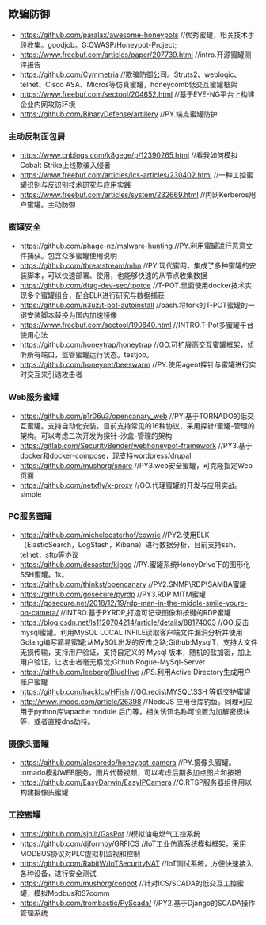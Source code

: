 ## 欺骗防御
- https://github.com/paralax/awesome-honeypots    //优秀蜜罐，相关技术手段收集。goodjob。G:OWASP/Honeypot-Project;
- https://www.freebuf.com/articles/paper/207739.html    //intro.开源蜜罐测评报告
- https://github.com/Cymmetria    //欺骗防御公司。Struts2、weblogic、telnet、Cisco ASA、Micros等仿真蜜罐，honeycomb低交互蜜罐框架
- https://www.freebuf.com/sectool/204652.html    //基于EVE-NG平台上构建企业内网攻防环境
- https://github.com/BinaryDefense/artillery    //PY.端点蜜罐防护
### 主动反制面包屑
- https://www.cnblogs.com/k8gege/p/12390265.html    //看我如何模拟Cobalt Strike上线欺骗入侵者
- https://www.freebuf.com/articles/ics-articles/230402.html    //一种工控蜜罐识别与反识别技术研究与应用实践
- https://www.freebuf.com/articles/system/232669.html    //内网Kerberos用户蜜罐。主动防御
### 蜜罐安全
- https://github.com/phage-nz/malware-hunting    //PY.利用蜜罐进行恶意文件捕获。包含众多蜜罐使用说明
- https://github.com/threatstream/mhn    //PY.现代蜜网，集成了多种蜜罐的安装脚本，可以快速部署、使用，也能够快速的从节点收集数据
- https://github.com/dtag-dev-sec/tpotce    //T-POT.里面使用docker技术实现多个蜜罐组合，配合ELK进行研究与数据捕获
- https://github.com/n3uz/t-pot-autoinstall    //bash.将fork的T-POT蜜罐的一键安装脚本替换为国内加速镜像
- https://www.freebuf.com/sectool/190840.html    //INTRO.T-Pot多蜜罐平台使用心法
- https://github.com/honeytrap/honeytrap    //GO.可扩展高交互蜜罐框架，侦听所有端口，监管蜜罐运行状态。testjob。
- https://github.com/honeynet/beeswarm    //PY.使用agent探针与蜜罐进行实时交互来引诱攻击者
### Web服务蜜罐
- https://github.com/p1r06u3/opencanary_web    //PY.基于TORNADO的低交互蜜罐。支持自动化安装，目前支持常见的16种协议，采用探针/蜜罐-管理的架构。可以考虑二次开发为探针-沙盒-管理的架构
- https://gitlab.com/SecurityBender/webhoneypot-framework    //PY3.基于docker和docker-compose，现支持wordpress/drupal
- https://github.com/mushorg/snare    //PY3.web安全蜜罐，可克隆指定Web页面
- https://github.com/netxfly/x-proxy    //GO.代理蜜罐的开发与应用实战。simple
### PC服务蜜罐
- https://github.com/micheloosterhof/cowrie    //PY2.使用ELK（ElasticSearch，LogStash，Kibana）进行数据分析，目前支持ssh，telnet，sftp等协议
- https://github.com/desaster/kippo    //PY.蜜罐系统HoneyDrive下的图形化SSH蜜罐。1k。
- https://github.com/thinkst/opencanary    //PY2.SNMP\RDP\SAMBA蜜罐
- https://github.com/gosecure/pyrdp    //PY3.RDP MITM蜜罐
- https://gosecure.net/2018/12/19/rdp-man-in-the-middle-smile-youre-on-camera/    //INTRO.基于PYRDP,打造可记录图像和按键的RDP蜜罐
- https://blog.csdn.net/ls1120704214/article/details/88174003    //GO.反击mysql蜜罐。利用MySQL LOCAL INFILE读取客户端文件漏洞分析并使用Golang编写简易蜜罐;从MySQL出发的反击之路;Github:MysqlT，支持大文件无损传输，支持用户验证，支持自定义的 Mysql 版本，随机的盐加密，加上用户验证，让攻击者毫无察觉;Github:Rogue-MySql-Server
- https://github.com/leeberg/BlueHive    //PS.利用Active Directory生成用户账户蜜罐
- https://github.com/hacklcs/HFish    //GO.redis\MYSQL\SSH 等低交护蜜罐
- http://www.imooc.com/article/26398    //NodeJS 应用仓库钓鱼。同理可应用于python库\apache module 后门等，相关诱饵名称可设置为加解密模块等，或者直接dns劫持。
### 摄像头蜜罐
- https://github.com/alexbredo/honeypot-camera    //PY.摄像头蜜罐。tornado模拟WEB服务，图片代替视频，可以考虑后期多加点图片和按钮
- https://github.com/EasyDarwin/EasyIPCamera    //C.RTSP服务器组件用以构建摄像头蜜罐
### 工控蜜罐
- https://github.com/sjhilt/GasPot    //模拟油电燃气工控系统
- https://github.com/djformby/GRFICS    //IoT工业仿真系统模拟框架，采用MODBUS协议对PLC虚拟机监视和控制
- https://github.com/RabitW/IoTSecurityNAT    //IoT测试系统，方便快速接入各种设备，进行安全测试
- https://github.com/mushorg/conpot    //针对ICS/SCADA的低交互工控蜜罐，模拟Modbus和S7comm
- https://github.com/trombastic/PyScada/    //PY2.基于Django的SCADA操作管理系统